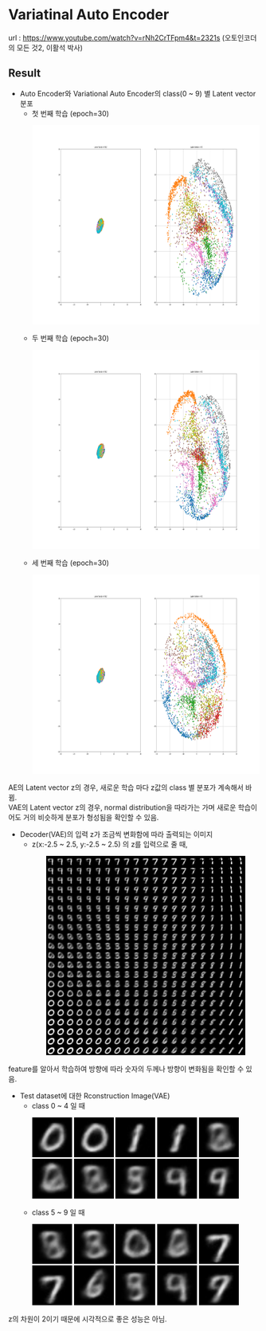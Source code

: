 # Variatinal Auto Encoder

url : https://www.youtube.com/watch?v=rNh2CrTFpm4&t=2321s (오토인코더의 모든 것2, 이활석 박사)

## Result

* Auto Encoder와 Variational Auto Encoder의 class(0 ~ 9) 별 Latent vector 분포
  * 첫 번째 학습 (epoch=30)
    <p align="center">
      <img src="./result/figure_index_1.png" width="800" height="400" />
    </p>
  * 두 번째 학습 (epoch=30)
    <p align="center">
      <img src="./result/figure_index_2.png" width="800" height="400" />
    </p>
  * 세 번째 학습 (epoch=30)
    <p align="center">
      <img src="./result/figure_index_3.png" width="800" height="400" />
    </p>

AE의 Latent vector z의 경우, 새로운 학습 마다 z값의 class 별 분포가 계속해서 바뀜.<br>
VAE의 Latent vector z의 경우, normal distribution을 따라가는 가며 새로운 학습이어도 거의 비슷하게 분포가 형성됨을 확인할 수 있음.<br>

* Decoder(VAE)의 입력 z가 조금씩 변화함에 따라 출력되는 이미지
  * z(x:-2.5 ~ 2.5, y:-2.5 ~ 2.5) 의 z를 입력으로 줄 때,
    <p align="center">
      <img src="./result/z_map.jpg" width="400" height="400" />
    </p>
feature를 알아서 학습하여 방향에 따라 숫자의 두께나 방향이 변화됨을 확인할 수 있음.

* Test dataset에 대한 Rconstruction Image(VAE)
  * class 0 ~ 4 일 때
    <p align="left">
      <img src="./result/reconst_imgs/class_0/img_0.jpg" width="80" height="80" />
      <img src="./result/reconst_imgs/class_0/img_1.jpg" width="80" height="80" />
      <img src="./result/reconst_imgs/class_1/img_0.jpg" width="80" height="80" />
      <img src="./result/reconst_imgs/class_1/img_1.jpg" width="80" height="80" />
      <img src="./result/reconst_imgs/class_2/img_0.jpg" width="80" height="80" />
      <img src="./result/reconst_imgs/class_2/img_1.jpg" width="80" height="80" />     
      <img src="./result/reconst_imgs/class_3/img_0.jpg" width="80" height="80" />
      <img src="./result/reconst_imgs/class_3/img_1.jpg" width="80" height="80" />
      <img src="./result/reconst_imgs/class_4/img_0.jpg" width="80" height="80" />
      <img src="./result/reconst_imgs/class_4/img_1.jpg" width="80" height="80" />
    </p>
  * class 5 ~ 9 일 때
    <p align="left">
      <img src="./result/reconst_imgs/class_5/img_0.jpg" width="80" height="80" />
      <img src="./result/reconst_imgs/class_5/img_1.jpg" width="80" height="80" />
      <img src="./result/reconst_imgs/class_6/img_0.jpg" width="80" height="80" />
      <img src="./result/reconst_imgs/class_6/img_1.jpg" width="80" height="80" />
      <img src="./result/reconst_imgs/class_7/img_0.jpg" width="80" height="80" />
      <img src="./result/reconst_imgs/class_7/img_1.jpg" width="80" height="80" />     
      <img src="./result/reconst_imgs/class_8/img_0.jpg" width="80" height="80" />
      <img src="./result/reconst_imgs/class_8/img_1.jpg" width="80" height="80" />
      <img src="./result/reconst_imgs/class_9/img_0.jpg" width="80" height="80" />
      <img src="./result/reconst_imgs/class_9/img_1.jpg" width="80" height="80" />
    </p>

z의 차원이 2이기 때문에 시각적으로 좋은 성능은 아님.
